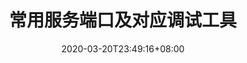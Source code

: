 ---
title: "常用服务端口及对应调试工具"
date: 2020-03-20T23:49:16+08:00
draft: false
categories: ["C"]
tags: ["经验"]
url: "/2020/03/20/server2server.html"
---